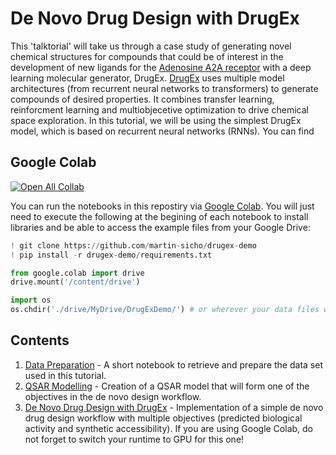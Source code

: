 # De Novo Drug Design with DrugEx

This 'talktorial' will take us through a case study of generating novel chemical structures for compounds that could be of interest in the development of new ligands for the [Adenosine A2A receptor](https://www.uniprot.org/uniprotkb/P29274/entry) with a deep learning molecular generator, DrugEx. [DrugEx](https://github.com/CDDLeiden/DrugEx) uses multiple model architectures (from recurrent neural networks to transformers) to generate compounds of desired properties. It combines transfer learning, reinforcment learning and multiobjecetive optimization to drive chemical space exploration. In this tutorial, we will be using the simplest DrugEx model, which is based on recurrent neural networks (RNNs). You can find

## Google Colab

[![Open All Collab](https://colab.research.google.com/assets/colab-badge.svg)](https://githubtocolab.com/martin-sicho/drugex-demo)

You can run the notebooks in this repostiry via [Google Colab](https://colab.research.google.com/). You will just need to execute the following at the begining of each notebook to install libraries and be able to access the example files from your Google Drive:

```python
! git clone https://github.com/martin-sicho/drugex-demo
! pip install -r drugex-demo/requirements.txt

from google.colab import drive
drive.mount('/content/drive')

import os
os.chdir('./drive/MyDrive/DrugExDemo/') # or wherever your data files will live

```

## Contents

1. [Data Preparation](data_prep.ipynb) - A short notebook to retrieve and prepare the data set used in this tutorial.
2. [QSAR Modelling](qsar.ipynb) - Creation of a QSAR model that will form one of the objectives in the de novo design workflow.
3. [De Novo Drug Design with DrugEx](de_novo.ipynb) - Implementation of a simple de novo drug design workflow with multiple objectives (predicted biological activity and synthetic accessibility). If you are using Google Colab, do not forget to switch your runtime to GPU for this one!
